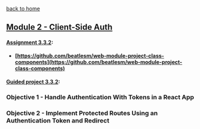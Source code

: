 [back to home](https://github.com/beatlesm/)

## [ Module 2 - Client-Side Auth](https://github.com/beatlesm/web/tree/main/3.3/Module332)

#### [Assignment 3.3.2](https://github.com/beatlesm/web/tree/main/3.3/Module321/Assignment332):

-   **[https://github.com/beatlesm/web-module-project-class-components](https://github.com/beatlesm/web-module-project-class-components)**
   
#### [Guided project 3.3.2](https://github.com/beatlesm/web/tree/main/3.3/Module332/guided332):


### Objective 1 - Handle Authentication With Tokens in a React App

### Objective 2 - Implement Protected Routes Using an Authentication Token and Redirect

